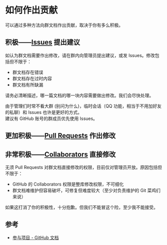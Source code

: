 # 如何作出贡献

可以通过多种方法向群文档作出贡献，取决于你有多么积极。

## 积极——[Issues](https://github.com/PumpkinJui/groupdocs/issues) 提出建议

如认为群文档需要作出修改，请在群内向管理员提出建议，或发 Issues。修改包括但不限于：

- 群文档存在错误
- 群文档存在过时内容
- 群文档有所缺漏

请务必清晰描述，哪一篇文档的哪一块内容需要做出修改。我们会尽快处理。

由于管理们时常不看大群 (别问为什么)，临时会话（QQ 功能，相当于不用加好友的私聊）和 Issues 也许是更好的方式。  
建议有 GitHub 账号的群成员优先使用 Issues。

## 更加积极——[Pull Requests](https://github.com/PumpkinJui/groupdocs/pulls) 作出修改

<!--progress marking line-->

## 非常积极——[Collaborators](https://github.com/PumpkinJui/groupdocs/graphs/contributors) 直接修改

无须 Pull Requests 对群文档直接修改的权限，目前仅对管理员开放。原因包括但不限于：

- GitHub 的 Collaborators 权限是整库修改权限，不可细化
- 群文档难维护但容易破坏，可修复但难度较大（至少对负责维护的 Git 菜鸡们来说）

如果这打消了你的积极性，十分抱歉。但我们不能冒这个险，至少我不能接受。

## 参考

- [参与项目 - GitHub 文档](https://docs.github.com/zh/get-started/exploring-projects-on-github/contributing-to-a-project)